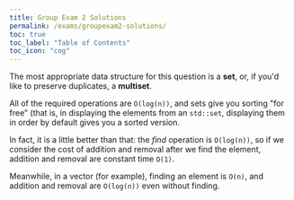 ```yaml
---
title: Group Exam 2 Solutions
permalink: /exams/groupexam2-solutions/
toc: true
toc_label: "Table of Contents"
toc_icon: "cog"
---
```


The most appropriate data structure for this question is a **set**, or, if you'd like to preserve duplicates, a **multiset**. 

All of the required operations are `O(log(n))`, and sets give you sorting "for free" (that is, in displaying the elements from an `std::set`, displaying them in order by default gives you a sorted version.

In fact, it is a little better than that: the _find_ operation is `O(log(n))`, so if we consider the cost of addition and removal after we find the element, addition and removal are constant time `O(1)`. 

Meanwhile, in a vector (for example), finding an element is `O(n)`, and addition and removal are `O(log(n))` even without finding. 